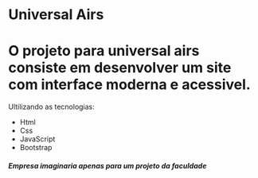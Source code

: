 # Universal Airs <h1>

# O projeto para universal airs consiste em desenvolver um site com interface moderna e acessivel.

Ultilizando as tecnologias:

* Html
* Css
* JavaScript
* Bootstrap


##### **Empresa imaginaria apenas para um projeto da faculdade** <h5>